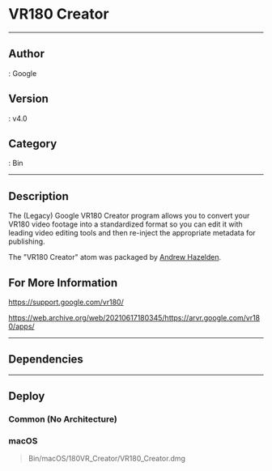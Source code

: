 # VR180 Creator
___

## Author
 : Google

## Version
 : v4.0

## Category
 : Bin
___

## Description
<p>The (Legacy) Google VR180 Creator program allows you to convert your VR180 video footage into a standardized format so you can edit it with leading video editing tools and then re-inject the appropriate metadata for publishing.</p>

<p>The "VR180 Creator" atom was packaged by <a href="mailto:andrew@andrewhazelden.com">Andrew Hazelden</a>.</p>

<h2>For More Information</h2>
<p><a href="https://support.google.com/vr180/">https://support.google.com/vr180/</a>
<p><a href="https://web.archive.org/web/20210617180345/https://arvr.google.com/vr180/apps/">https://web.archive.org/web/20210617180345/https://arvr.google.com/vr180/apps/</a></p>

___

## Dependencies


___

## Deploy

### Common (No Architecture)


### macOS

> Bin/macOS/180VR_Creator/VR180_Creator.dmg  
